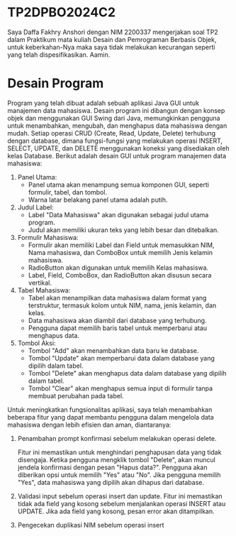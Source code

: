 # TP2DPBO2024C2

Saya Daffa Fakhry Anshori dengan NIM 2200337 mengerjakan soal TP2 dalam Praktikum mata kuliah Desain dan Pemrograman Berbasis Objek, 
untuk keberkahan-Nya maka saya tidak melakukan kecurangan seperti yang telah dispesifikasikan. Aamin. 

# Desain Program
Program yang telah dibuat adalah sebuah aplikasi Java GUI untuk manajemen data mahasiswa. Desain program ini dibangun dengan konsep objek dan menggunakan GUI Swing dari Java, memungkinkan pengguna untuk menambahkan, mengubah, dan menghapus data mahasiswa dengan mudah. Setiap operasi CRUD (Create, Read, Update, Delete) terhubung dengan database, dimana fungsi-fungsi yang melakukan operasi INSERT, SELECT, UPDATE, dan DELETE menggunakan koneksi yang disediakan oleh kelas Database. Berikut adalah desain GUI untuk program manajemen data mahasiswa:
1. Panel Utama:
   - Panel utama akan menampung semua komponen GUI, seperti formulir, tabel, dan tombol.
   - Warna latar belakang panel utama adalah putih.
2. Judul Label:
   - Label "Data Mahasiswa" akan digunakan sebagai judul utama program.
   - Judul akan memiliki ukuran teks yang lebih besar dan ditebalkan.
3. Formulir Mahasiswa:
   - Formulir akan memiliki Label dan Field untuk memasukkan NIM, Nama mahasiswa, dan ComboBox untuk memilih Jenis kelamin mahasiswa.
   - RadioButton akan digunakan untuk memilih Kelas mahasiswa.
   - Label, Field, ComboBox, dan RadioButton akan disusun secara vertikal.
4. Tabel Mahasiswa:
   - Tabel akan menampilkan data mahasiswa dalam format yang terstruktur, termasuk kolom untuk NIM, nama, jenis kelamin, dan kelas.
   - Data mahasiswa akan diambil dari database yang terhubung.
   - Pengguna dapat memilih baris tabel untuk memperbarui atau menghapus data.
5. Tombol Aksi:
   - Tombol "Add" akan menambahkan data baru ke database.
   - Tombol "Update" akan memperbarui data dalam database yang dipilih dalam tabel.
   - Tombol "Delete" akan menghapus data dalam database yang dipilih dalam tabel.
   - Tombol "Clear" akan menghapus semua input di formulir tanpa membuat perubahan pada tabel.

Untuk meningkatkan fungsionalitas aplikasi, saya telah menambahkan beberapa fitur yang dapat membantu pengguna dalam mengelola data mahasiswa dengan lebih efisien dan aman, diantaranya:
1. Penambahan prompt konfirmasi sebelum melakukan operasi delete.

   Fitur ini memastikan untuk menghindari penghapusan data yang tidak disengaja. Ketika pengguna mengklik tombol "Delete", akan muncul jendela konfirmasi dengan pesan "Hapus data?". Pengguna akan diberikan opsi untuk memilih "Yes" atau "No". Jika pengguna memilih "Yes", data mahasiswa yang dipilih akan dihapus dari database.
   
3. Validasi input sebelum operasi insert dan update.
   Fitur ini memastikan tidak ada field yang kosong sebelum menjalankan operasi INSERT atau UPDATE. Jika ada field yang kosong, pesan error akan ditampilkan.
   
5. Pengecekan duplikasi NIM sebelum operasi insert
